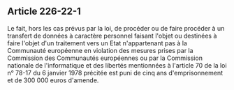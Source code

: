 Article 226-22-1
----
Le fait, hors les cas prévus par la loi, de procéder ou de faire procéder à un
transfert de données à caractère personnel faisant l'objet ou destinées à faire
l'objet d'un traitement vers un Etat n'appartenant pas à la Communauté
européenne en violation des mesures prises par la Commission des Communautés
européennes ou par la Commission nationale de l'informatique et des libertés
mentionnées à l'article 70 de la loi n° 78-17 du 6 janvier 1978 précitée est
puni de cinq ans d'emprisonnement et de 300 000 euros d'amende.
